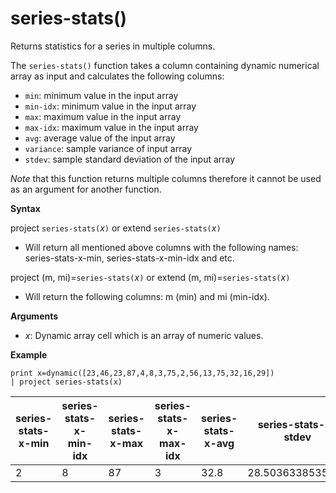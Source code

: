 # series-stats()

Returns statistics for a series in multiple columns.  

The `series-stats()` function takes a column containing dynamic numerical array as input and calculates the following columns:
* `min`: minimum value in the input array
* `min-idx`: minimum value in the input array
* `max`: maximum value in the input array
* `max-idx`: maximum value in the input array
* `avg`: average value of the input array
* `variance`: sample variance of input array
* `stdev`: sample standard deviation of the input array

*Note* that this function returns multiple columns therefore it cannot be used as an argument for another function.

**Syntax**

project `series-stats(`*x*`)` or extend `series-stats(`*x*`)` 
* Will return all mentioned above columns with the following names: series-stats-x-min, series-stats-x-min-idx and etc.
 
project (m, mi)=`series-stats(`*x*`)` or extend (m, mi)=`series-stats(`*x*`)`
* Will return the following columns: m (min) and mi (min-idx).

**Arguments**

* *x*: Dynamic array cell which is an array of numeric values. 

**Example**

<!-- csl: https://help.kusto.windows.net:443/Samples -->
```
print x=dynamic([23,46,23,87,4,8,3,75,2,56,13,75,32,16,29]) 
| project series-stats(x)

```

|series-stats-x-min|series-stats-x-min-idx|series-stats-x-max|series-stats-x-max-idx|series-stats-x-avg|series-stats-x-stdev|series-stats-x-variance|
|---|---|---|---|---|---|---|
|2|8|87|3|32.8|28.5036338535483|812.457142857143|

